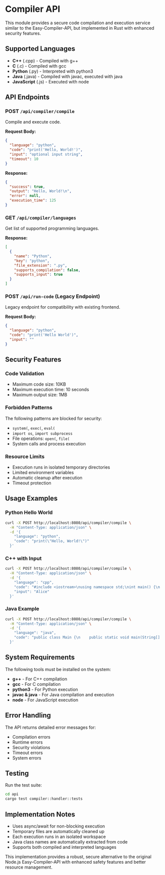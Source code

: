 # Compiler API

This module provides a secure code compilation and execution service similar to the Easy-Compiler-API, but implemented in Rust with enhanced security features.

## Supported Languages

- **C++** (.cpp) - Compiled with g++
- **C** (.c) - Compiled with gcc
- **Python** (.py) - Interpreted with python3
- **Java** (.java) - Compiled with javac, executed with java
- **JavaScript** (.js) - Executed with node

## API Endpoints

### POST `/api/compiler/compile`

Compile and execute code.

**Request Body:**

```json
{
  "language": "python",
  "code": "print('Hello, World!')",
  "input": "optional input string",
  "timeout": 10
}
```

**Response:**

```json
{
  "success": true,
  "output": "Hello, World!\n",
  "error": null,
  "execution_time": 125
}
```

### GET `/api/compiler/languages`

Get list of supported programming languages.

**Response:**

```json
[
  {
    "name": "Python",
    "key": "python",
    "file_extension": ".py",
    "supports_compilation": false,
    "supports_input": true
  }
]
```

### POST `/api/run-code` (Legacy Endpoint)

Legacy endpoint for compatibility with existing frontend.

**Request Body:**

```json
{
  "language": "python",
  "code": "print('Hello World')",
  "input": ""
}
```

## Security Features

### Code Validation

- Maximum code size: 10KB
- Maximum execution time: 10 seconds
- Maximum output size: 1MB

### Forbidden Patterns

The following patterns are blocked for security:

- `system(`, `exec(`, `eval(`
- `import os`, `import subprocess`
- File operations: `open(`, `file(`
- System calls and process execution

### Resource Limits

- Execution runs in isolated temporary directories
- Limited environment variables
- Automatic cleanup after execution
- Timeout protection

## Usage Examples

### Python Hello World

```bash
curl -X POST http://localhost:8080/api/compiler/compile \
  -H "Content-Type: application/json" \
  -d '{
    "language": "python",
    "code": "print(\"Hello, World!\")"
  }'
```

### C++ with Input

```bash
curl -X POST http://localhost:8080/api/compiler/compile \
  -H "Content-Type: application/json" \
  -d '{
    "language": "cpp",
    "code": "#include <iostream>\nusing namespace std;\nint main() {\n    string name;\n    cin >> name;\n    cout << \"Hello, \" << name << endl;\n    return 0;\n}",
    "input": "Alice"
  }'
```

### Java Example

```bash
curl -X POST http://localhost:8080/api/compiler/compile \
  -H "Content-Type: application/json" \
  -d '{
    "language": "java",
    "code": "public class Main {\n    public static void main(String[] args) {\n        System.out.println(\"Hello, World!\");\n    }\n}"
  }'
```

## System Requirements

The following tools must be installed on the system:

- **g++** - For C++ compilation
- **gcc** - For C compilation
- **python3** - For Python execution
- **javac & java** - For Java compilation and execution
- **node** - For JavaScript execution

## Error Handling

The API returns detailed error messages for:

- Compilation errors
- Runtime errors
- Security violations
- Timeout errors
- System errors

## Testing

Run the test suite:

```bash
cd api
cargo test compiler::handler::tests
```

## Implementation Notes

- Uses async/await for non-blocking execution
- Temporary files are automatically cleaned up
- Each execution runs in an isolated workspace
- Java class names are automatically extracted from code
- Supports both compiled and interpreted languages

This implementation provides a robust, secure alternative to the original Node.js Easy-Compiler-API with enhanced safety features and better resource management.

